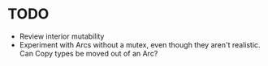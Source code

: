 # TODO

  * Review interior mutability
  * Experiment with Arcs without a mutex, even though they aren't realistic. Can Copy types be moved out of an Arc?
